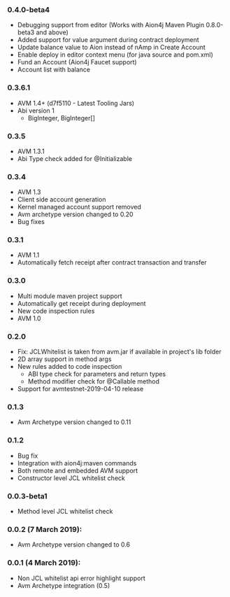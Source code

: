 ### 0.4.0-beta4
  - Debugging support from editor (Works with Aion4j Maven Plugin 0.8.0-beta3 and above)
  - Added support for value argument during contract deployment
  - Update balance value to Aion instead of nAmp in Create Account
  - Enable deploy in editor context menu (for java source and pom.xml)
  - Fund an Account (Aion4j Faucet support)
  - Account list with balance
### 0.3.6.1
  - AVM 1.4+ (d7f5110 - Latest Tooling Jars)
  - Abi version 1
    - BigInteger, BigInteger[]
### 0.3.5
  - AVM 1.3.1
  - Abi Type check added for @Initializable
### 0.3.4
  - AVM 1.3
  - Client side account generation
  - Kernel managed account support removed
  - Avm archetype version changed to 0.20
  - Bug fixes
### 0.3.1
  - AVM 1.1
  - Automatically fetch receipt after contract transaction and transfer
### 0.3.0
  - Multi module maven project support
  - Automatically get receipt during deployment
  - New code inspection rules
  - AVM 1.0
### 0.2.0
  - Fix: JCLWhitelist is taken from avm.jar if available in project's lib folder
  - 2D array support in method args
  - New rules added to code inspection 
       - ABI type check for parameters and return types
       - Method modifier check for @Callable method
  - Support for avmtestnet-2019-04-10 release     
### 0.1.3
  - Avm Archetype version changed to 0.11
### 0.1.2
  - Bug fix
  - Integration with aion4j:maven commands
  - Both remote and embedded AVM support
  - Constructor level JCL whitelist check
### 0.0.3-beta1
  - Method level JCL whitelist check
  
### 0.0.2 (7 March 2019):
  - Avm Archetype version changed to 0.6
  
### 0.0.1 (4 March 2019):
  - Non JCL whitelist api error highlight support
  - Avm Archetype integration (0.5)